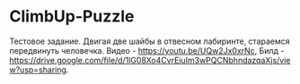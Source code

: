 # ClimbUp-Puzzle
Тестовое задание. Двигая две шайбы в отвесном лабиринте, стараемся передвинуть человечка.
Видео - https://youtu.be/UQw2Jx0xrNc,
Билд - https://drive.google.com/file/d/1lG08Xo4CvrEiuIm3wPQCNbhndazqaXjs/view?usp=sharing.
